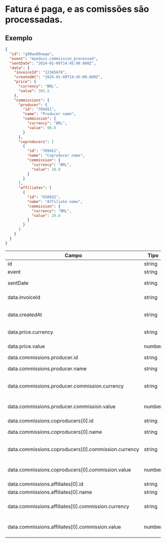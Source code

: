# Fatura é paga, e as comissões são processadas.

## Exemplo

```json
{
  "id": "g90wu09uwge",
  "event": "myeduzz.commission_processed",
  "sentDate": "2024-01-09T14:45:00.000Z",
  "data": {
    "invoiceId": "12345678",
    "createdAt": "2024-01-09T14:45:00.000Z",
    "price": {
      "currency": "BRL",
      "value": 301.5
    },
    "commissions": {
      "producer": {
        "id": "789451",
        "name": "Producer name",
        "commission": {
          "currency": "BRL",
          "value": 90.0
        }
      },
      "coproducers": [
        {
          "id": "789451",
          "name": "Coproducer name",
          "commission": {
            "currency": "BRL",
            "value": 10.0
          }
        }
      ],
      "affiliates": [
        {
          "id": "658932",
          "name": "Affiliate name",
          "commission": {
            "currency": "BRL",
            "value": 20.0
          }
        }
      ]
    }
  }
}
```

| Campo                                               | Tipo   | Descrição                          |
| --------------------------------------------------- | ------ | ---------------------------------- |
| id                                                  | string | ID do evento                       |
| event                                               | string | Nome do evento                     |
| sentDate                                            | string | Data de envio do evento            |
| data.invoiceId                                      | string | ID da fatura associada             |
| data.createdAt                                      | string | Data de criação de comissionamento |
| data.price.currency                                 | string | Moeda do valor total               |
| data.price.value                                    | number | Valor total da da fatura           |
| data.commissions.producer.id                        | string | ID do produtor                     |
| data.commissions.producer.name                      | string | Nome do produtor                   |
| data.commissions.producer.commission.currency       | string | Moeda da comissão do produtor      |
| data.commissions.producer.commission.value          | number | Valor da comissão do produtor      |
| data.commissions.coproducers[0].id                  | string | ID do coprodutor                   |
| data.commissions.coproducers[0].name                | string | Nome do coprodutor                 |
| data.commissions.coproducers[0].commission.currency | string | Moeda da comissão do coprodutor    |
| data.commissions.coproducers[0].commission.value    | number | Valor da comissão do coprodutor    |
| data.commissions.affiliates[0].id                   | string | ID do afiliado                     |
| data.commissions.affiliates[0].name                 | string | Nome do afiliado                   |
| data.commissions.affiliates[0].commission.currency  | string | Moeda da comissão do afiliado      |
| data.commissions.affiliates[0].commission.value     | number | Valor da comissão do afiliado      |
